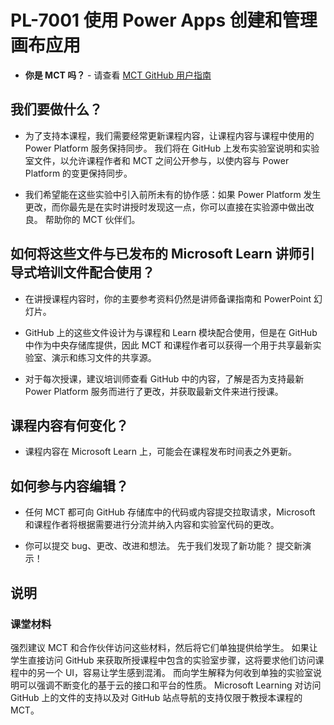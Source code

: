 # PL-7001 使用 Power Apps 创建和管理画布应用

- **你是 MCT 吗？** - 请查看 [MCT GitHub 用户指南](https://microsoftlearning.github.io/MCT-User-Guide/)

## 我们要做什么？

- 为了支持本课程，我们需要经常更新课程内容，让课程内容与课程中使用的 Power Platform 服务保持同步。  我们将在 GitHub 上发布实验室说明和实验室文件，以允许课程作者和 MCT 之间公开参与，以使内容与 Power Platform 的变更保持同步。

- 我们希望能在这些实验中引入前所未有的协作感：如果 Power Platform 发生更改，而你最先是在实时讲授时发现这一点，你可以直接在实验源中做出改良。 帮助你的 MCT 伙伴们。

## 如何将这些文件与已发布的 Microsoft Learn 讲师引导式培训文件配合使用？

- 在讲授课程内容时，你的主要参考资料仍然是讲师备课指南和 PowerPoint 幻灯片。

- GitHub 上的这些文件设计为与课程和 Learn 模块配合使用，但是在 GitHub 中作为中央存储库提供，因此 MCT 和课程作者可以获得一个用于共享最新实验室、演示和练习文件的共享源。

- 对于每次授课，建议培训师查看 GitHub 中的内容，了解是否为支持最新 Power Platform 服务而进行了更改，并获取最新文件来进行授课。

## 课程内容有何变化？

- 课程内容在 Microsoft Learn 上，可能会在课程发布时间表之外更新。

## 如何参与内容编辑？

- 任何 MCT 都可向 GitHub 存储库中的代码或内容提交拉取请求，Microsoft 和课程作者将根据需要进行分流并纳入内容和实验室代码的更改。

- 你可以提交 bug、更改、改进和想法。 先于我们发现了新功能？ 提交新演示！

## 说明

### 课堂材料

强烈建议 MCT 和合作伙伴访问这些材料，然后将它们单独提供给学生。 如果让学生直接访问 GitHub 来获取所授课程中包含的实验室步骤，这将要求他们访问课程中的另一个 UI，容易让学生感到混淆。 而向学生解释为何收到单独的实验室说明可以强调不断变化的基于云的接口和平台的性质。 Microsoft Learning 对访问 GitHub 上的文件的支持以及对 GitHub 站点导航的支持仅限于教授本课程的 MCT。
